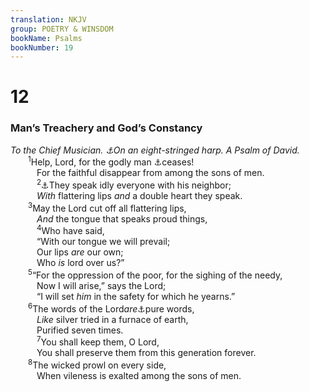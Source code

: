 ```yaml
---
translation: NKJV
group: POETRY & WINSDOM
bookName: Psalms 
bookNumber: 19
---
```


<div class="title"><h1>12</h1><h3>Man’s Treachery and God’s Constancy</h3><i>To the Chief Musician. <a data-toggle="tooltip" data-placement="bottom" title="Ps. 6:title">⚓</a>On an eight-stringed harp. A Psalm of David.</i></div>
<span class="verse thi_12_1">  <sup>1</sup>Help, Lord, for the godly man <a data-toggle="tooltip" data-placement="bottom" title="(Is. 57:1); Mic. 7:2">⚓</a>ceases!<br/>   For the faithful disappear from among the sons of men.<br/></span>
<span class="verse thi_12_2">   <sup>2</sup><a data-toggle="tooltip" data-placement="bottom" title="Ps. 10:7; 41:6">⚓</a>They speak idly everyone with his neighbor;<br/>   <i>With</i> flattering lips <i>and</i> a double heart they speak.<br/></span>
<span class="verse thi_12_3">  <sup>3</sup>May the Lord cut off all flattering lips,<br/>   <i>And</i> the tongue that speaks proud things,<br/></span>
<span class="verse thi_12_4">   <sup>4</sup>Who have said,<br/>   “With our tongue we will prevail;<br/>   Our lips <i>are</i> our own;<br/>   Who <i>is</i> lord over us?”<br/></span>
<span class="verse thi_12_5">  <sup>5</sup>“For the oppression of the poor, for the sighing of the needy,<br/>   Now I will arise,” says the Lord;<br/>   “I will set <i>him</i> in the safety for which he yearns.”<br/></span>
<span class="verse thi_12_6">  <sup>6</sup>The words of the Lord<i>are</i><a data-toggle="tooltip" data-placement="bottom" title="2 Sam. 22:31; Ps. 18:30; 119:140; Prov. 30:5">⚓</a>pure words,<br/>   <i>Like</i> silver tried in a furnace of earth,<br/>   Purified seven times.<br/></span>
<span class="verse thi_12_7">   <sup>7</sup>You shall keep them, O Lord,<br/>   You shall preserve them from this generation forever.<br/></span>
<span class="verse thi_12_8">  <sup>8</sup>The wicked prowl on every side,<br/>   When vileness is exalted among the sons of men.<br/></span>
